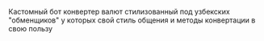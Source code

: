 Кастомный бот конвертер валют стилизованный под узбекских "обменщиков" у которых свой стиль общения и методы конвертации в свою пользу
